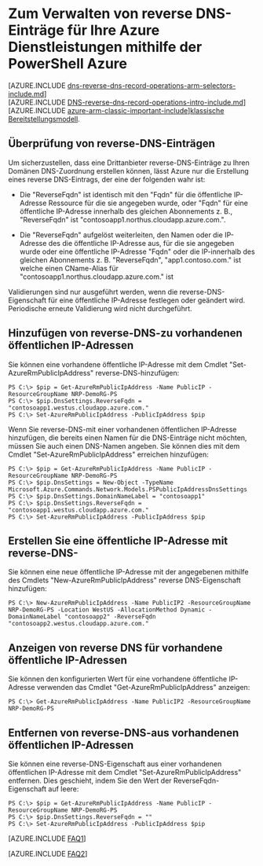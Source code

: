 <properties
   pageTitle="Verwalten von reverse DNS-Einträge für Ihre Azure Dienstleistungen mithilfe der PowerShell | Microsoft Azure"
   description="Zum Verwalten von reverse-DNS-Einträge oder PTR-Einträge für Azure Services mithilfe der PowerShell in Ressourcenmanager"
   services="DNS"
   documentationCenter="na"
   authors="s-malone"
   manager="carmonm"
   editor=""
   tags="azure-resource-manager"
/>
<tags
   ms.service="DNS"
   ms.devlang="na"
   ms.topic="article"
   ms.tgt_pltfrm="na"
   ms.workload="infrastructure-services"
   ms.date="10/28/2016"
   ms.author="smalone" />

# <a name="how-to-manage-reverse-dns-records-for-your-azure-services-using-azure-powershell"></a>Zum Verwalten von reverse DNS-Einträge für Ihre Azure Dienstleistungen mithilfe der PowerShell Azure

[AZURE.INCLUDE [dns-reverse-dns-record-operations-arm-selectors-include.md](../../includes/dns-reverse-dns-record-operations-arm-selectors-include.md)]
<BR>
[AZURE.INCLUDE [DNS-reverse-dns-record-operations-intro-include.md](../../includes/dns-reverse-dns-record-operations-intro-include.md)]
<BR>
[AZURE.INCLUDE [azure-arm-classic-important-include](../../includes/learn-about-deployment-models-rm-include.md)][klassische Bereitstellungsmodell](dns-reverse-dns-record-operations-classic-ps.md).

## <a name="validation-of-reverse-dns-records"></a>Überprüfung von reverse-DNS-Einträgen
Um sicherzustellen, dass eine Drittanbieter reverse-DNS-Einträge zu Ihren Domänen DNS-Zuordnung erstellen können, lässt Azure nur die Erstellung eines reverse DNS-Eintrags, der eine der folgenden wahr ist:

- Die "ReverseFqdn" ist identisch mit den "Fqdn" für die öffentliche IP-Adresse Ressource für die sie angegeben wurde, oder "Fqdn" für eine öffentliche IP-Adresse innerhalb des gleichen Abonnements z. B., "ReverseFqdn" ist "contosoapp1.northus.cloudapp.azure.com.".

- Die "ReverseFqdn" aufgelöst weiterleiten, den Namen oder die IP-Adresse des die öffentliche IP-Adresse aus, für die sie angegeben wurde oder eine öffentliche IP-Adresse "Fqdn" oder die IP-innerhalb des gleichen Abonnements z. B. "ReverseFqdn", "app1.contoso.com." ist welche einen CName-Alias für "contosoapp1.northus.cloudapp.azure.com." ist

Validierungen sind nur ausgeführt werden, wenn die reverse-DNS-Eigenschaft für eine öffentliche IP-Adresse festlegen oder geändert wird. Periodische erneute Validierung wird nicht durchgeführt.

## <a name="add-reverse-dns-to-existing-public-ip-addresses"></a>Hinzufügen von reverse-DNS-zu vorhandenen öffentlichen IP-Adressen
Sie können eine vorhandene öffentliche IP-Adresse mit dem Cmdlet "Set-AzureRmPublicIpAddress" reverse-DNS-hinzufügen:

    PS C:\> $pip = Get-AzureRmPublicIpAddress -Name PublicIP -ResourceGroupName NRP-DemoRG-PS
    PS C:\> $pip.DnsSettings.ReverseFqdn = "contosoapp1.westus.cloudapp.azure.com."
    PS C:\> Set-AzureRmPublicIpAddress -PublicIpAddress $pip

Wenn Sie reverse-DNS-mit einer vorhandenen öffentlichen IP-Adresse hinzufügen, die bereits einen Namen für die DNS-Einträge nicht möchten, müssen Sie auch einen DNS-Namen angeben. Sie können dies mit dem Cmdlet "Set-AzureRmPublicIpAddress" erreichen hinzufügen:

    PS C:\> $pip = Get-AzureRmPublicIpAddress -Name PublicIP -ResourceGroupName NRP-DemoRG-PS
    PS C:\> $pip.DnsSettings = New-Object -TypeName Microsoft.Azure.Commands.Network.Models.PSPublicIpAddressDnsSettings
    PS C:\> $pip.DnsSettings.DomainNameLabel = "contosoapp1"
    PS C:\> $pip.DnsSettings.ReverseFqdn = "contosoapp1.westus.cloudapp.azure.com."
    PS C:\> Set-AzureRmPublicIpAddress -PublicIpAddress $pip

## <a name="create-a-public-ip-address-with-reverse-dns"></a>Erstellen Sie eine öffentliche IP-Adresse mit reverse-DNS-
Sie können eine neue öffentliche IP-Adresse mit der angegebenen mithilfe des Cmdlets "New-AzureRmPublicIpAddress" reverse DNS-Eigenschaft hinzufügen:

    PS C:\> New-AzureRmPublicIpAddress -Name PublicIP2 -ResourceGroupName NRP-DemoRG-PS -Location WestUS -AllocationMethod Dynamic -DomainNameLabel "contosoapp2" -ReverseFqdn "contosoapp2.westus.cloudapp.azure.com."

## <a name="view-reverse-dns-for-existing-public-ip-addresses"></a>Anzeigen von reverse DNS für vorhandene öffentliche IP-Adressen
Sie können den konfigurierten Wert für eine vorhandene öffentliche IP-Adresse verwenden das Cmdlet "Get-AzureRmPublicIpAddress" anzeigen:

    PS C:\> Get-AzureRmPublicIpAddress -Name PublicIP2 -ResourceGroupName NRP-DemoRG-PS

## <a name="remove-reverse-dns-from-existing-public-ip-addresses"></a>Entfernen von reverse-DNS-aus vorhandenen öffentlichen IP-Adressen
Sie können eine reverse-DNS-Eigenschaft aus einer vorhandenen öffentlichen IP-Adresse mit dem Cmdlet "Set-AzureRmPublicIpAddress" entfernen. Dies geschieht, indem Sie den Wert der ReverseFqdn-Eigenschaft auf leere:

    PS C:\> $pip = Get-AzureRmPublicIpAddress -Name PublicIP -ResourceGroupName NRP-DemoRG-PS
    PS C:\> $pip.DnsSettings.ReverseFqdn = ""
    PS C:\> Set-AzureRmPublicIpAddress -PublicIpAddress $pip


[AZURE.INCLUDE [FAQ1](../../includes/dns-reverse-dns-record-operations-faq-host-own-arpa-zone-include.md)]

[AZURE.INCLUDE [FAQ2](../../includes/dns-reverse-dns-record-operations-faq-arm-include.md)]
